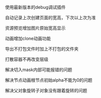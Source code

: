 使用最新版本的debug调试插件

自动记录上次创建页面的宽高，下次以上次为准

资源预览增加图片原始宽高显示

动画增加clone动画功能

导出不打包文件时加上不打包的文件夹

打散容器不再改变层级

解决切入mask内部可能报错的问题

解决节点动画根节点初始alpha不能为0的问题

解决父对象旋转子对象没有跟着旋转的问题
